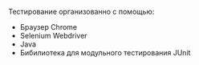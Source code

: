 
Тестирование организованно с помощью:
- Браузер Chrome
- Selenium Webdriver 
- Java 
- Бибилиотека для модульного тестирования JUnit

